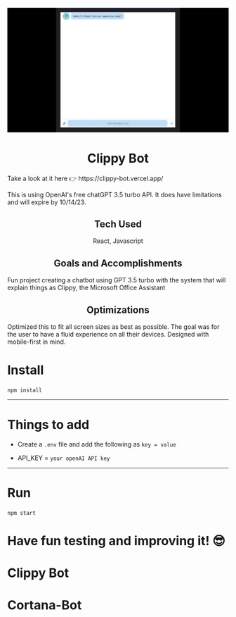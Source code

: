 <p align="center">
<img src="src/assets/Clippy.gif" alt="Gif showing page operation" />
</p>

<h1 align="center">Clippy Bot</h1>

<p>Take a look at it here 👉 https://clippy-bot.vercel.app/</p>
<p>This is using OpenAI's free chatGPT 3.5 turbo API. It does have limitations and will expire by 10/14/23.</p>

<h2 align="center">Tech Used</h2> 
<p align="center"> React, Javascript</p>

<h2 align="center">Goals and Accomplishments</h2>
Fun project creating a chatbot using GPT 3.5 turbo with the system that will explain things as Clippy, the Microsoft Office Assistant

<h2 align="center">Optimizations</h2>

Optimized this to fit all screen sizes as best as possible. The goal was for the user to have a fluid experience on all their devices. Designed with mobile-first in mind.

# Install

`npm install`

---

# Things to add

- Create a `.env` file and add the following as `key = value`

- API_KEY = `your openAI API key`

---

# Run

`npm start`

# Have fun testing and improving it! 😎

# Clippy Bot
# Cortana-Bot
